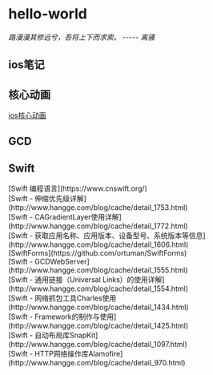 # hello-world
  *路漫漫其修远兮，吾将上下而求索。 ----- 离骚*
## ios笔记
## 核心动画
[ios核心动画](http://blog.cocoachina.com/article/61442)
## GCD

## Swift
<DT>[Swift 编程语言](https://www.cnswift.org/)
<DT>[Swift - 伸缩优先级详解](http://www.hangge.com/blog/cache/detail_1753.html)
<DT>[Swift - CAGradientLayer使用详解](http://www.hangge.com/blog/cache/detail_1772.html)
<DT>[Swift - 获取应用名称、应用版本、设备型号、系统版本等信息](http://www.hangge.com/blog/cache/detail_1606.html)
<DT>[SwiftForms](https://github.com/ortuman/SwiftForms)
<DT>[Swift - GCDWebServer](http://www.hangge.com/blog/cache/detail_1555.html)
<DT>[Swift - 通用链接（Universal Links）的使用详解](http://www.hangge.com/blog/cache/detail_1554.html)
<DT>[Swift - 网络抓包工具Charles使用 (http://www.hangge.com/blog/cache/detail_1434.html)
<DT>[Swift - Framework的制作与使用](http://www.hangge.com/blog/cache/detail_1425.html)
<DT>[Swift - 自动布局库SnapKit](http://www.hangge.com/blog/cache/detail_1097.html)
<DT>[Swift - HTTP网络操作库Alamofire](http://www.hangge.com/blog/cache/detail_970.html)



